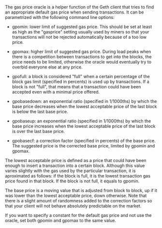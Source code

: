 The gas price oracle is a helper function of the Geth client that tries to find an appropriate default gas price when sending transactions. It can be parametrized with the following command line options:

- gpomin: lower limit of suggested gas price. This should be set at least as high as the "gasprice" setting usually used by miners so that your transactions will not be rejected automatically because of a too low price.

- gpomax: higher limit of suggested gas price. During load peaks when there is a competition between transactions to get into the blocks, the price needs to be limited, otherwise the oracle would eventually try to overbid everyone else at any price.

- gpofull: a block is considered "full" when a certain percentage of the block gas limit (specified in percents) is used up by transactions. If a block is not "full", that means that a transaction could have been accepted even with a minimal price offered.

- gpobasedown: an exponential ratio (specified in 1/1000ths) by which the base price decreases when the lowest acceptable price of the last block is below the last base price.

- gpobaseup: an exponential ratio (specified in 1/1000ths) by which the base price increases when the lowest acceptable price of the last block is over the last base price.

- gpobasecf: a correction factor (specified in percents) of the base price. The suggested price is the corrected base price, limited by gpomin and gpomax.

The lowest acceptable price is defined as a price that could have been enough to insert a transaction into a certain block. Although this value varies slightly with the gas used by the particular transaction, it is aproximated as follows: if the block is full, it is the lowest transaction gas price found in that block. If the block is not full, it equals to gpomin.

The base price is a moving value that is adjusted from block to block, up if it was lower than the lowest acceptable price, down otherwise. Note that there is a slight amount of randomness added to the correction factors so that your client will not behave absolutely predictable on the market.

If you want to specify a constant for the default gas price and not use the oracle, set both gpomin and gpomax to the same value.